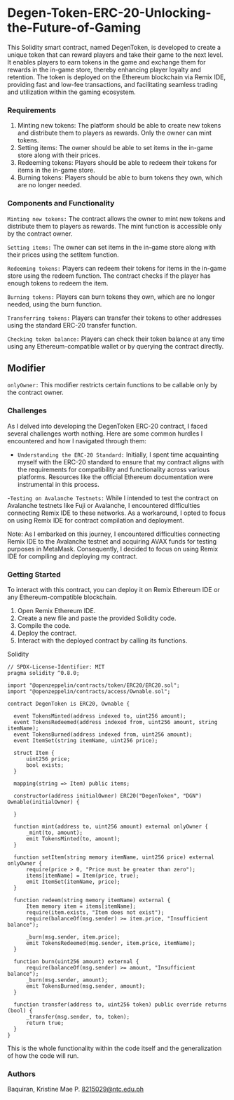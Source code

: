# Degen-Token-ERC-20-Unlocking-the-Future-of-Gaming

This Solidity smart contract, named DegenToken, is developed to create a unique token that can reward players and take their game to the next level. It enables players to earn tokens in the game and exchange them for rewards in the in-game store, thereby enhancing player loyalty and retention. The token is deployed on the Ethereum blockchain via Remix IDE, providing fast and low-fee transactions, and facilitating seamless trading and utilization within the gaming ecosystem.

### Requirements 

1. Minting new tokens: The platform should be able to create new tokens and distribute them to players as rewards. Only the owner can mint tokens.
2. Setting items: The owner should be able to set items in the in-game store along with their prices.
3. Redeeming tokens: Players should be able to redeem their tokens for items in the in-game store.
4. Burning tokens: Players should be able to burn tokens they own, which are no longer needed.

### Components and Functionality
`Minting new tokens:` The contract allows the owner to mint new tokens and distribute them to players as rewards. The mint function is accessible only by the contract owner.

`Setting items:` The owner can set items in the in-game store along with their prices using the setItem function.

`Redeeming tokens:` Players can redeem their tokens for items in the in-game store using the redeem function. The contract checks if the player has enough tokens to redeem the item.

`Burning tokens:` Players can burn tokens they own, which are no longer needed, using the burn function.

`Transferring tokens:` Players can transfer their tokens to other addresses using the standard ERC-20 transfer function.

`Checking token balance:` Players can check their token balance at any time using any Ethereum-compatible wallet or by querying the contract directly.

## Modifier
`onlyOwner:` This modifier restricts certain functions to be callable only by the contract owner.

### Challenges
As I delved into developing the DegenToken ERC-20 contract, I faced several challenges worth nothing. Here are some common hurdles I encountered and how I navigated through them:

- `Understanding the ERC-20 Standard:` Initially, I spent time acquainting myself with the ERC-20 standard to ensure that my contract aligns with the requirements for compatibility and functionality across various platforms. Resources like the official Ethereum documentation were instrumental in this process.

-`Testing on Avalanche Testnets:` While I intended to test the contract on Avalanche testnets like Fuji or Avalanche, I encountered difficulties connecting Remix IDE to these networks. As a workaround, I opted to focus on using Remix IDE for contract compilation and deployment.

Note:
As I embarked on this journey, I encountered difficulties connecting Remix IDE to the Avalanche testnet and acquiring AVAX funds for testing purposes in MetaMask. Consequently, I decided to focus on using Remix IDE for compiling and deploying my contract.


### Getting Started

To interact with this contract, you can deploy it on Remix Ethereum IDE or any Ethereum-compatible blockchain.
1. Open Remix Ethereum IDE.
2. Create a new file and paste the provided Solidity code.
3. Compile the code.
4. Deploy the contract.
5. Interact with the deployed contract by calling its functions.

Solidity
  ``` Solidity
// SPDX-License-Identifier: MIT
pragma solidity ^0.8.0;

import "@openzeppelin/contracts/token/ERC20/ERC20.sol";
import "@openzeppelin/contracts/access/Ownable.sol";

contract DegenToken is ERC20, Ownable {

    event TokensMinted(address indexed to, uint256 amount);
    event TokensRedeemed(address indexed from, uint256 amount, string itemName);
    event TokensBurned(address indexed from, uint256 amount);
    event ItemSet(string itemName, uint256 price);

    struct Item {
        uint256 price;
        bool exists;
    }

    mapping(string => Item) public items;

    constructor(address initialOwner) ERC20("DegenToken", "DGN") Ownable(initialOwner) {
       
    }

    function mint(address to, uint256 amount) external onlyOwner {
        _mint(to, amount);
        emit TokensMinted(to, amount);
    }

    function setItem(string memory itemName, uint256 price) external onlyOwner {
        require(price > 0, "Price must be greater than zero");
        items[itemName] = Item(price, true);
        emit ItemSet(itemName, price);
    }

    function redeem(string memory itemName) external {
        Item memory item = items[itemName];
        require(item.exists, "Item does not exist");
        require(balanceOf(msg.sender) >= item.price, "Insufficient balance");
        
        _burn(msg.sender, item.price);
        emit TokensRedeemed(msg.sender, item.price, itemName);
    }

    function burn(uint256 amount) external {
        require(balanceOf(msg.sender) >= amount, "Insufficient balance");
        _burn(msg.sender, amount);
        emit TokensBurned(msg.sender, amount);
    }

    function transfer(address to, uint256 token) public override returns (bool) {
        _transfer(msg.sender, to, token);
        return true;
    }
}

```

This is the whole functionality within the code itself and the generalization of how the code will run.

### Authors

Baquiran, Kristine Mae P. 
8215029@ntc.edu.ph



